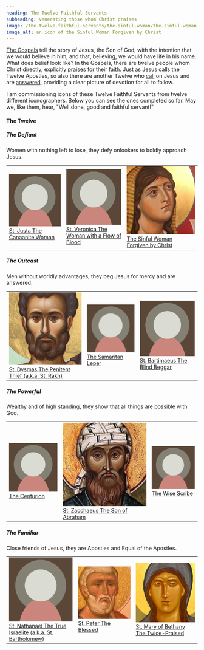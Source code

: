 ```yaml
---
heading: The Twelve Faithful Servants
subheading: Venerating those whom Christ praises
image: /the-twelve-faithful-servants/the-sinful-woman/the-sinful-woman.thumb.jpg
image_alt: an icon of the Sinful Woman Forgiven by Christ
---
```


[The Gospels](/the-gospels/) tell the story of Jesus, the Son of God, with the
intention that we would believe in him, and that, believing, we would have life
in his name. What does belief look like? In the Gospels, there are twelve
people whom Christ directly, explicitly <u>praises</u> for their <u
class="blue">faith</u>. Just as Jesus calls the Twelve Apostles, so also there
are another Twelve who <u class="blue">call</u> on Jesus and are
<u>answered</u>, providing a clear picture of devotion for all to follow.

I am commissioning icons of these Twelve Faithful Servants from twelve
different iconographers<!--, along with a Deisis to crown the series-->. Below
you can see the ones completed so far. May we, like them, hear, "Well done,
good and faithful servant!"

#### The Twelve

##### The Defiant

<div class="caption">Women with nothing left to lose, they defy onlookers to
boldly approach Jesus.</div>

<table class="twelve-faithful-servants">
  <tr>
    <td>
      <a href="./st-justa/">
        <img src="default.png" class="default">
        <span class="name">St. Justa</span>
        <span class="description">The Canaanite Woman</span>
      </a>
    </td>
    <td>
      <a href="./st-veronica/">
        <img src="default.png" class="default">
        <span class="name">St. Veronica</span>
        <span class="description">The Woman with a Flow of Blood</span>
      </a>
    </td>
    <td>
      <a href="./the-sinful-woman/">
        <img src="./the-sinful-woman/the-sinful-woman.thumb.jpg">
        <span class="name">The Sinful Woman</span>
        <span class="description">Forgiven by Christ</span>
      </a>
    </td>
  </tr>
</table>


##### The Outcast

<div class="caption">Men without worldly advantages, they beg Jesus for mercy
and are answered.</div>

<table class="twelve-faithful-servants">
  <tr>
    <td>
      <a href="./st-dysmas/">
        <img src="./st-dysmas/st-dysmas.thumb.jpg">
        <span class="name">St. Dysmas</span>
        <span class="description">The Penitent Thief</span>
        <span class="description">(a.k.a. St. Rakh)</span>
      </a>
    </td>
    <td>
      <a href="./the-samaritan-leper/">
        <img src="default.png" class="default">
        <span class="name">The Samaritan Leper</span>
      </a>
    </td>
    <td>
      <a href="./st-bartimaeus/">
        <img src="default.png" class="default">
        <span class="name">St. Bartimaeus</span>
        <span class="description">The Blind Beggar</span>
      </a>
    </td>
  </tr>
</table>


##### The Powerful

<div class="caption">Wealthy and of high standing, they show that all things
are possible with God.</div>

<table class="twelve-faithful-servants">
  <tr>
    <td>
      <a href="./the-centurion/">
        <img src="default.png" class="default">
        <span class="name">The Centurion</span>
      </a>
    </td>
    <td>
      <a href="./st-zacchaeus/">
        <img src="./st-zacchaeus/st-zacchaeus.thumb.jpg">
        <span class="name">St. Zacchaeus</span>
        <span class="description">The Son of Abraham</span>
      </a>
    </td>
    <td>
      <a href="./the-wise-scribe/">
        <img src="default.png" class="default">
        <span class="name">The Wise Scribe</span>
      </a>
    </td>
  </tr>
</table>


##### The Familiar
 
<div class="caption">Close friends of Jesus, they are Apostles and Equal of the Apostles.</div>


<table class="twelve-faithful-servants">
  <tr>
    <td>
      <a href="./st-nathanael/">
        <img src="default.png" class="default">
        <span class="name">St. Nathanael</span>
        <span class="description">The True Israelite</span>
        <span class="description">(a.k.a. St. Bartholomew)</span>
      </a>
    </td>
    <td>
      <a href="./st-peter/">
        <img src="./st-peter/st-peter.thumb.jpg">
        <span class="name">St. Peter</span>
        <span class="description">The Blessed</span>
      </a>
    </td>
    <td>
      <a href="./st-mary-of-bethany/">
        <img src="./st-mary-of-bethany/st-mary-of-bethany.thumb.jpg">
        <span class="name">St. Mary of Bethany</span>
        <span class="description">The Twice-Praised</span>
      </a>
    </td>
  </tr>
</table>

<!--
#### The Deisis

<div class="caption">Christ is the true Faithful Servant, acknowledged by the
Voice from Heaven. The Mother of God and St. John the Forerunner also receive
acclamation.</div>

<table class="twelve-faithful-servants">
  <tr>
    <td>
      <a href="./theotokos/">
        <img src="default.png" class="default">
        <span class="name">Virgin Mary, Mother of God</span>
      </a>
    </td>
    <td>
      <a href="./christ/">
        <img src="default.png" class="default">
        <span class="name">Lord Jesus Christ, our True God</span>
      </a>
    </td>
    <td>
      <a href="./forerunner/">
        <img src="default.png" class="default">
        <span class="name">St. John the Forerunner</span>
      </a>
    </td>
  </tr>
</table>
-->

